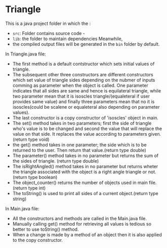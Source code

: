 # Triangle
This is a java project folder in which the :  
  - `src`: Folder contains source code -
  - `lib`: the folder to maintain dependencies  Meanwhile, 
  - the compiled output files will be generated in the `bin` folder by default. 

In Triangle.java file:
  - The first method is a default contstructor which sets initial values of triangle.
  - The subsequent other three constructors are different constructors which set value of triangle sides depending on the nubmer of inputs comming as parameter when the object is called. One parameter indicates that all sides are same and hence is equilateral triangle, while two parameter mean that it is isoscles triangle/(equaleteral if user provides same value) and finally three parameters mean that no it is isoscles(could be scalene or equaleteral also depending on parameter values).
  - The last constructor is a copy constructor of 'isoscles' object in main.
  - The set() method takes in two parameters; first the side of triangle who's value is to be changed and second the value that will replace the value on that side. It replaces the value according to parameters given. (return type void)
  - the get() method takes in one parameter; the side which is to be returned to the user. Then return that value.(return type double)
  - The parameter() method takes in no parameter but returns the sum of the sides of triangle. (return type double)
  - The isRightAngled() method takes in no parameter but returns wheter the triangle associated with the object is a right angle triangle or not.(return type boolean)
  - The object_counter() returns the number of objects used in main file.(return type int)
  - The toString() is used to print all sides of a current object.(return type string)
    
In Main.java file:
  - All the constructors and methods are called in the Main.java file.
  - Manually calling get() method for retrieving all values is tedious so better to use toString() method.
  - When a change is made by a method of an object then it is also applied to the copy constructor.
